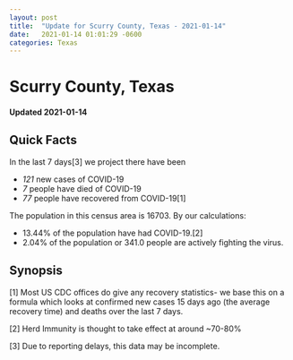 ```yaml
---
layout: post
title:  "Update for Scurry County, Texas - 2021-01-14"
date:   2021-01-14 01:01:29 -0600
categories: Texas
---
```


# Scurry County, Texas
#### Updated 2021-01-14

## Quick Facts

In the last 7 days[3] we project there have been
- *121* new cases of COVID-19
- *7* people have died of COVID-19
- *77* people have recovered from COVID-19[1]

The population in this census area is 16703. By our calculations:
- 13.44% of the population have had COVID-19.[2]
- 2.04% of the population or 341.0 people are actively fighting the virus.

## Synopsis




[1] Most US CDC offices do give any recovery statistics- we base this on a formula which looks at confirmed new cases
15 days ago (the average recovery time) and deaths over the last 7 days.

[2] Herd Immunity is thought to take effect at around ~70-80%

[3] Due to reporting delays, this data may be incomplete.
 
    